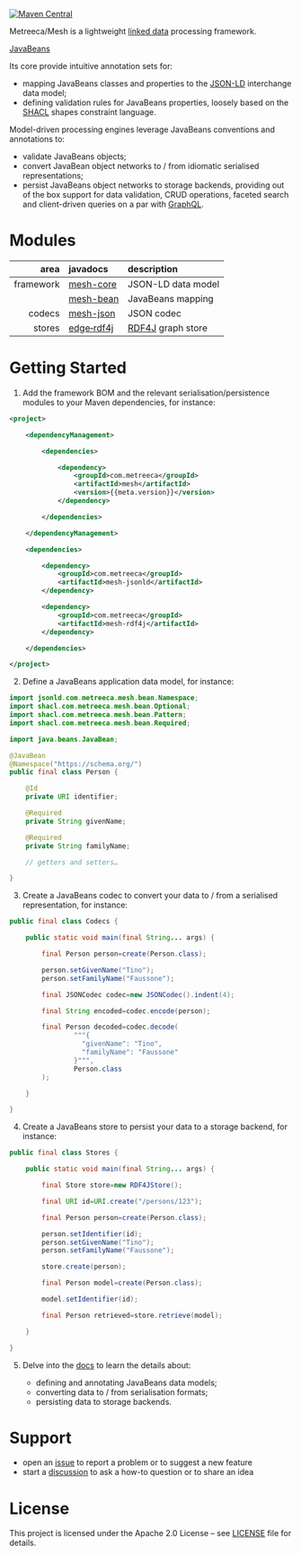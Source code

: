 <!--- # Metreeca/Mesh --->

[![Maven Central](https://img.shields.io/maven-central/v/com.metreeca/mesh.svg)](https://central.sonatype.com/artifact/com.metreeca/mesh/)

Metreeca/Mesh is a lightweight [linked data](https://www.w3.org/2013/data/) processing framework.

[JavaBeans](https://download.oracle.com/otndocs/jcp/7224-javabeans-1.01-fr-spec-oth-JSpec/)

Its core provide intuitive annotation sets for:

- mapping JavaBeans classes and properties to the [JSON-LD](https://www.w3.org/TR/json-ld11/) interchange data model;
- defining validation rules for JavaBeans properties, loosely based on the [SHACL](https://www.w3.org/TR/shacl/) shapes
  constraint language.

Model-driven processing engines leverage JavaBeans conventions and annotations to:

* validate JavaBeans objects;
* convert JavaBean object networks to / from idiomatic serialised representations;
* persist JavaBeans object networks to storage backends, providing out of the box support for data validation, CRUD
  operations, faceted search and client-driven queries on a par with [GraphQL](https://graphql.org/learn/queries/).

# Modules

|      area | javadocs                                                     | description                            |
|----------:|:-------------------------------------------------------------|:---------------------------------------|
| framework | [mesh-core](https://javadoc.io/doc/com.metreeca/mesh-core)   | JSON-LD data model                     |
|           | [mesh-bean](https://javadoc.io/doc/com.metreeca/mesh-bean)   | JavaBeans mapping                      |
|    codecs | [mesh-json](https://javadoc.io/doc/com.metreeca/mesh-json)   | JSON codec                             |
|    stores | [edge‑rdf4j](https://javadoc.io/doc/com.metreeca/mesh-rdf4j) | [RDF4J](https://rdf4j.org) graph store |

# Getting Started

1. Add the framework BOM and the relevant serialisation/persistence modules to your Maven dependencies, for instance:

```xml 
<project>

    <dependencyManagement>

        <dependencies>

            <dependency>
                <groupId>com.metreeca</groupId>
                <artifactId>mesh</artifactId>
                <version>{{meta.version}}</version>
            </dependency>

        </dependencies>

    </dependencyManagement>

    <dependencies>

        <dependency>
            <groupId>com.metreeca</groupId>
            <artifactId>mesh-jsonld</artifactId>
        </dependency>

        <dependency>
            <groupId>com.metreeca</groupId>
            <artifactId>mesh-rdf4j</artifactId>
        </dependency>

    </dependencies>

</project>
```

2. Define a JavaBeans application data model, for instance:

```java
import jsonld.com.metreeca.mesh.bean.Namespace;
import shacl.com.metreeca.mesh.bean.Optional;
import shacl.com.metreeca.mesh.bean.Pattern;
import shacl.com.metreeca.mesh.bean.Required;

import java.beans.JavaBean;

@JavaBean
@Namespace("https://schema.org/")
public final class Person {

    @Id
    private URI identifier;

    @Required
    private String givenName;

    @Required
    private String familyName;

    // getters and setters…

}
```

3. Create a JavaBeans codec to convert your data to / from a serialised representation, for instance:

```java
public final class Codecs {

    public static void main(final String... args) {

        final Person person=create(Person.class);

        person.setGivenName("Tino");
        person.setFamilyName("Faussone");

        final JSONCodec codec=new JSONCodec().indent(4);

        final String encoded=codec.encode(person);

        final Person decoded=codec.decode(
                """{
                  "givenName": "Tino",
                  "familyName": "Faussone"
                }""",
                Person.class
        );

    }

}
```

4. Create a JavaBeans store to persist your data to a storage backend, for instance:

```java
public final class Stores {

    public static void main(final String... args) {

        final Store store=new RDF4JStore();

        final URI id=URI.create("/persons/123");

        final Person person=create(Person.class);

        person.setIdentifier(id);
        person.setGivenName("Tino");
        person.setFamilyName("Faussone");

        store.create(person);

        final Person model=create(Person.class);

        model.setIdentifier(id);

        final Person retrieved=store.retrieve(model);

    }

}
```

5. Delve into the [docs](https://metreeca.github.io/bean/) to learn the details about:

    - defining and annotating JavaBeans data models;
    - converting data to / from serialisation formats;
    - persisting data to storage backends.

# Support

- open an [issue](https://github.com/metreeca/bean/issues) to report a problem or to suggest a new feature
- start a [discussion](https://github.com/metreeca/bean/discussions) to ask a how-to question or to share an idea

# License

This project is licensed under the Apache 2.0 License –
see [LICENSE](https://github.com/metreeca/bean/blob/main/LICENSE) file for details.
